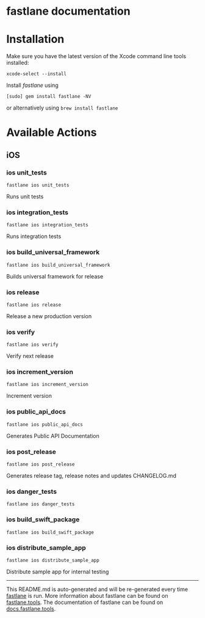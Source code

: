 fastlane documentation
================
# Installation

Make sure you have the latest version of the Xcode command line tools installed:

```
xcode-select --install
```

Install _fastlane_ using
```
[sudo] gem install fastlane -NV
```
or alternatively using `brew install fastlane`

# Available Actions
## iOS
### ios unit_tests
```
fastlane ios unit_tests
```
Runs unit tests
### ios integration_tests
```
fastlane ios integration_tests
```
Runs integration tests
### ios build_universal_framework
```
fastlane ios build_universal_framework
```
Builds universal framework for release
### ios release
```
fastlane ios release
```
Release a new production version
### ios verify
```
fastlane ios verify
```
Verify next release
### ios increment_version
```
fastlane ios increment_version
```
Increment version
### ios public_api_docs
```
fastlane ios public_api_docs
```
Generates Public API Documentation
### ios post_release
```
fastlane ios post_release
```
Generates release tag, release notes and updates CHANGELOG.md
### ios danger_tests
```
fastlane ios danger_tests
```

### ios build_swift_package
```
fastlane ios build_swift_package
```

### ios distribute_sample_app
```
fastlane ios distribute_sample_app
```
Distribute sample app for internal testing

----

This README.md is auto-generated and will be re-generated every time [fastlane](https://fastlane.tools) is run.
More information about fastlane can be found on [fastlane.tools](https://fastlane.tools).
The documentation of fastlane can be found on [docs.fastlane.tools](https://docs.fastlane.tools).
